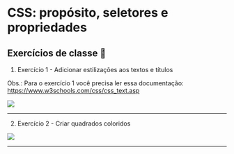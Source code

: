 
# CSS: propósito, seletores e propriedades

## Exercícios de classe 🏫

1. Exercício 1 - Adicionar estilizações aos textos e títulos

Obs.: Para o exercício 1 você precisa ler essa documentação:
https://www.w3schools.com/css/css_text.asp

![](https://i.imgur.com/mPx98DX.png)

---

2. Exercício 2 - Criar quadrados coloridos

![](https://i.imgur.com/99ol1bl.png)

---

